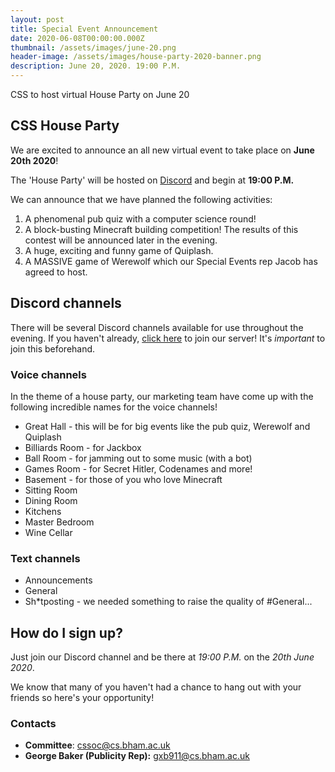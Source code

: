 ```yaml
---
layout: post
title: Special Event Announcement
date: 2020-06-08T00:00:00.000Z
thumbnail: /assets/images/june-20.png
header-image: /assets/images/house-party-2020-banner.png
description: June 20, 2020. 19:00 P.M.
---
```

CSS to host virtual House Party on June 20

## CSS House Party

We are excited to announce an all new virtual event to take place on **June 20th 2020**!

The 'House Party' will be hosted on [Discord](https://discord.gg/4JjfwFP) and begin at **19:00 P.M.**

We can announce that we have planned the following activities:

1. A phenomenal pub quiz with a computer science round! 
2. A block-busting Minecraft building competition! The results of this contest will be announced later in the evening.
3. A huge, exciting and funny game of Quiplash.
4. A MASSIVE game of Werewolf which our Special Events rep Jacob has agreed to host.   

## Discord channels

There will be several Discord channels available for use throughout the evening.  If you haven't already, [click here](https://discord.gg/8nsmHJs) to join our server!  It's *important* to join this beforehand.    

### Voice channels

In the theme of a house party, our marketing team have come up with the following incredible names for the voice channels!

* Great Hall - this will be for big events like the pub quiz, Werewolf and Quiplash
* Billiards Room - for Jackbox
* Ball Room - for jamming out to some music (with a bot) 
* Games Room - for Secret Hitler, Codenames and more!
* Basement - for those of you who love Minecraft
* Sitting Room
* Dining Room
* Kitchens
* Master Bedroom
* Wine Cellar

### Text channels

* Announcements
* General
* Sh*tposting - we needed something to raise the quality of #General...

## How do I sign up?

Just join our Discord channel and be there at *19:00 P.M.* on the *20th June 2020*.

We know that many of you haven't had a chance to hang out with your friends so here's your opportunity!

### Contacts

* **Committee**: [cssoc@cs.bham.ac.uk](mailto:cssoc@cs.bham.ac.uk)
* **George Baker (Publicity Rep):** [gxb911@cs.bham.ac.uk](mailto:gxb911@cs.bham.ac.uk)